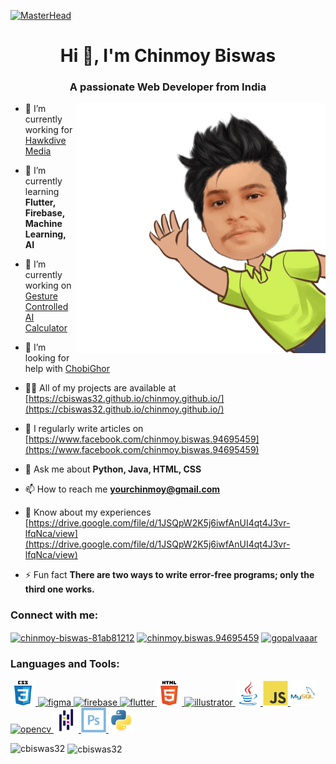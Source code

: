 [![MasterHead](https://static.wixstatic.com/media/2be1ce_864567900845418ebfd61e297637464d~mv2.gif)](https://cbiswas32.github.io/chinmoy.github.io/)
<h1 align="center">Hi 👋, I'm Chinmoy Biswas</h1>
<h3 align="center">A passionate Web Developer from India</h3>
<img align="right" alt="Coding" width="400" src="https://raw.githubusercontent.com/cbiswas32/cbiswas32/main/1622443634909%20(1).gif">

- 🔭 I’m currently working for [Hawkdive Media](https://www.hawkdivemedia.com/)

- 🌱 I’m currently learning **Flutter, Firebase, Machine Learning, AI**

- 👯 I’m currently working on [Gesture Controlled AI Calculator](https://github.com/cbiswas32/Gesture-Controlled-AI-Calculator)

- 🤝 I’m looking for help with [ChobiGhor](https://cbiswas32.github.io/chobighor.github.io/)

- 👨‍💻 All of my projects are available at [https://cbiswas32.github.io/chinmoy.github.io/](https://cbiswas32.github.io/chinmoy.github.io/)

- 📝 I regularly write articles on [https://www.facebook.com/chinmoy.biswas.94695459](https://www.facebook.com/chinmoy.biswas.94695459)

- 💬 Ask me about **Python, Java, HTML, CSS**

- 📫 How to reach me **yourchinmoy@gmail.com**

- 📄 Know about my experiences [https://drive.google.com/file/d/1JSQpW2K5j6iwfAnUI4qt4J3vr-lfqNca/view](https://drive.google.com/file/d/1JSQpW2K5j6iwfAnUI4qt4J3vr-lfqNca/view)

- ⚡ Fun fact **There are two ways to write error-free programs; only the third one works.**

<h3 align="left">Connect with me:</h3>
<p align="left">
<a href="https://linkedin.com/in/chinmoy-biswas-81ab81212" target="blank"><img align="center" src="https://raw.githubusercontent.com/rahuldkjain/github-profile-readme-generator/master/src/images/icons/Social/linked-in-alt.svg" alt="chinmoy-biswas-81ab81212" height="30" width="40" /></a>
<a href="https://fb.com/chinmoy.biswas.94695459" target="blank"><img align="center" src="https://raw.githubusercontent.com/rahuldkjain/github-profile-readme-generator/master/src/images/icons/Social/facebook.svg" alt="chinmoy.biswas.94695459" height="30" width="40" /></a>
<a href="https://instagram.com/gopalvaaar" target="blank"><img align="center" src="https://raw.githubusercontent.com/rahuldkjain/github-profile-readme-generator/master/src/images/icons/Social/instagram.svg" alt="gopalvaaar" height="30" width="40" /></a>
</p>

<h3 align="left">Languages and Tools:</h3>
<p align="left"> <a href="https://www.w3schools.com/css/" target="_blank" rel="noreferrer"> <img src="https://raw.githubusercontent.com/devicons/devicon/master/icons/css3/css3-original-wordmark.svg" alt="css3" width="40" height="40"/> </a> <a href="https://www.figma.com/" target="_blank" rel="noreferrer"> <img src="https://www.vectorlogo.zone/logos/figma/figma-icon.svg" alt="figma" width="40" height="40"/> </a> <a href="https://firebase.google.com/" target="_blank" rel="noreferrer"> <img src="https://www.vectorlogo.zone/logos/firebase/firebase-icon.svg" alt="firebase" width="40" height="40"/> </a> <a href="https://flutter.dev" target="_blank" rel="noreferrer"> <img src="https://www.vectorlogo.zone/logos/flutterio/flutterio-icon.svg" alt="flutter" width="40" height="40"/> </a> <a href="https://www.w3.org/html/" target="_blank" rel="noreferrer"> <img src="https://raw.githubusercontent.com/devicons/devicon/master/icons/html5/html5-original-wordmark.svg" alt="html5" width="40" height="40"/> </a> <a href="https://www.adobe.com/in/products/illustrator.html" target="_blank" rel="noreferrer"> <img src="https://www.vectorlogo.zone/logos/adobe_illustrator/adobe_illustrator-icon.svg" alt="illustrator" width="40" height="40"/> </a> <a href="https://www.java.com" target="_blank" rel="noreferrer"> <img src="https://raw.githubusercontent.com/devicons/devicon/master/icons/java/java-original.svg" alt="java" width="40" height="40"/> </a> <a href="https://developer.mozilla.org/en-US/docs/Web/JavaScript" target="_blank" rel="noreferrer"> <img src="https://raw.githubusercontent.com/devicons/devicon/master/icons/javascript/javascript-original.svg" alt="javascript" width="40" height="40"/> </a> <a href="https://www.mysql.com/" target="_blank" rel="noreferrer"> <img src="https://raw.githubusercontent.com/devicons/devicon/master/icons/mysql/mysql-original-wordmark.svg" alt="mysql" width="40" height="40"/> </a> <a href="https://opencv.org/" target="_blank" rel="noreferrer"> <img src="https://www.vectorlogo.zone/logos/opencv/opencv-icon.svg" alt="opencv" width="40" height="40"/> </a> <a href="https://pandas.pydata.org/" target="_blank" rel="noreferrer"> <img src="https://raw.githubusercontent.com/devicons/devicon/2ae2a900d2f041da66e950e4d48052658d850630/icons/pandas/pandas-original.svg" alt="pandas" width="40" height="40"/> </a> <a href="https://www.photoshop.com/en" target="_blank" rel="noreferrer"> <img src="https://raw.githubusercontent.com/devicons/devicon/master/icons/photoshop/photoshop-line.svg" alt="photoshop" width="40" height="40"/> </a> <a href="https://www.python.org" target="_blank" rel="noreferrer"> <img src="https://raw.githubusercontent.com/devicons/devicon/master/icons/python/python-original.svg" alt="python" width="40" height="40"/> </a> </p>

<p><img align="left" src="https://github-readme-stats.vercel.app/api/top-langs?username=cbiswas32&show_icons=true&locale=en&layout=compact" alt="cbiswas32" /></p>

<p>&nbsp;<img align="center" src="https://github-readme-stats.vercel.app/api?username=cbiswas32&show_icons=true&locale=en" alt="cbiswas32" /></p>
